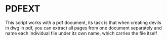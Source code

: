 # PDFEXT
This script works with a pdf document, its task is that when creating devils in dwg in pdf, you can extract all pages from one document separately and name each individual file under its own name, which carries the file itself
